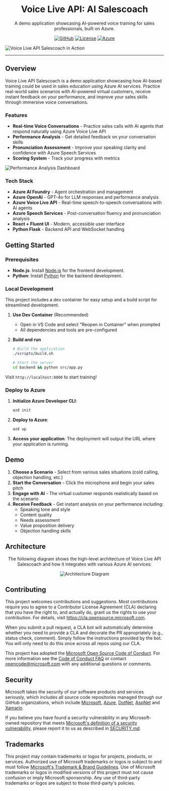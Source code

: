 <p align="center">
   <h1 align="center">Voice Live API: AI Salescoach</h1>
</p>
<p align="center">A demo application showcasing AI-powered voice training for sales professionals, built on Azure.</p>
<p align="center">
   <a href="https://github.com/Azure-Samples/voicelive-api-salescoach"><img alt="GitHub" src="https://img.shields.io/github/stars/Azure-Samples/voicelive-api-salescoach?style=flat-square" /></a>
   <a href="https://github.com/Azure-Samples/voicelive-api-salescoach/blob/main/LICENSE.md"><img alt="License" src="https://img.shields.io/github/license/Azure-Samples/voicelive-api-salescoach?style=flat-square" /></a>
   <a href="https://azure.microsoft.com"><img alt="Azure" src="https://img.shields.io/badge/Azure-AI%20Foundry-0078D4?style=flat-square" /></a>
</p>

![Voice Live API Salescoach in Action](docs/assets/preview.png)

---

## Overview

Voice Live API Salescoach is a demo application showcasing how AI-based training could be used in sales education using Azure AI services. Practice real-world sales scenarios with AI-powered virtual customers, receive instant feedback on your performance, and improve your sales skills through immersive voice conversations.

### Features

- **Real-time Voice Conversations** - Practice sales calls with AI agents that respond naturally using Azure Voice Live API
- **Performance Analysis** - Get detailed feedback on your conversation skills
- **Pronunciation Assessment** - Improve your speaking clarity and confidence with Azure Speech Services
- **Scoring System** - Track your progress with metrics

![Performance Analysis Dashboard](docs/assets/analysis.png)

### Tech Stack

- **Azure AI Foundry** - Agent orchestration and management
- **Azure OpenAI** - GPT-4o for LLM responses and performance analysis 
- **Azure Voice Live API** - Real-time speech-to-speech conversations with AI agents
- **Azure Speech Services** - Post-conversation fluency and pronunciation analysis
- **React + Fluent UI** - Modern, accessible user interface
- **Python Flask** - Backend API and WebSocket handling

## Getting Started 

### Prerequisites

- **Node.js**: Install [Node.js](https://nodejs.org/) for the frontend development.
- **Python**: Install [Python](https://www.python.org/downloads/) for the backend development.

### Local Development

This project includes a dev container for easy setup and a build script for streamlined development.

1. **Use Dev Container** (Recommended)
   - Open in VS Code and select "Reopen in Container" when prompted
   - All dependencies and tools are pre-configured

2. **Build and run**
   ```bash
   # Build the application
   ./scripts/build.sh
   
   # Start the server
   cd backend && python src/app.py
   ```

Visit `http://localhost:8000` to start training!

### Deploy to Azure

1. **Initialize Azure Developer CLI**:
   ```bash
   azd init
   ```

2. **Deploy to Azure**:
   ```bash
   azd up
   ```
3. **Access your application**:
   The deployment will output the URL where your application is running.

## Demo 

1. **Choose a Scenario** - Select from various sales situations (cold calling, objection handling, etc.)
2. **Start the Conversation** - Click the microphone and begin your sales pitch
3. **Engage with AI** - The virtual customer responds realistically based on the scenario
4. **Receive Feedback** - Get instant analysis on your performance including:
   - Speaking tone and style
   - Content quality
   - Needs assessment
   - Value proposition delivery
   - Objection handling skills

## Architecture

<p align="center">
The following diagram shows the high-level architecture of Voice Live API Salescoach and how it integrates with various Azure AI services:
</p>

<p align="center">
<img src="docs/assets/architecture.png" alt="Architecture Diagram" />
</p>

## Contributing

This project welcomes contributions and suggestions. Most contributions require you to agree to a
Contributor License Agreement (CLA) declaring that you have the right to, and actually do, grant us
the rights to use your contribution. For details, visit https://cla.opensource.microsoft.com.

When you submit a pull request, a CLA bot will automatically determine whether you need to provide
a CLA and decorate the PR appropriately (e.g., status check, comment). Simply follow the instructions
provided by the bot. You will only need to do this once across all repos using our CLA.

This project has adopted the [Microsoft Open Source Code of Conduct](https://opensource.microsoft.com/codeofconduct/).
For more information see the [Code of Conduct FAQ](https://opensource.microsoft.com/codeofconduct/faq/) or
contact [opencode@microsoft.com](mailto:opencode@microsoft.com) with any additional questions or comments.

## Security

Microsoft takes the security of our software products and services seriously, which includes all source code repositories managed through our GitHub organizations, which include [Microsoft](https://github.com/Microsoft), [Azure](https://github.com/Azure), [DotNet](https://github.com/dotnet), [AspNet](https://github.com/aspnet) and [Xamarin](https://github.com/xamarin).

If you believe you have found a security vulnerability in any Microsoft-owned repository that meets [Microsoft's definition of a security vulnerability](https://aka.ms/security.md/definition), please report it to us as described in [SECURITY.md](SECURITY.md).

## Trademarks

This project may contain trademarks or logos for projects, products, or services. Authorized use of Microsoft 
trademarks or logos is subject to and must follow 
[Microsoft's Trademark & Brand Guidelines](https://www.microsoft.com/en-us/legal/intellectualproperty/trademarks/usage/general).
Use of Microsoft trademarks or logos in modified versions of this project must not cause confusion or imply Microsoft sponsorship.
Any use of third-party trademarks or logos are subject to those third-party's policies.